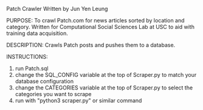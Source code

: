 Patch Crawler
Written by Jun Yen Leung

PURPOSE:
To crawl Patch.com for news articles sorted by location and category.
Written for Computational Social Sciences Lab at USC to aid with training data acquisition.

DESCRIPTION:
Crawls Patch posts and pushes them to a database.

INSTRUCTIONS:
1. run Patch.sql
2. change the SQL_CONFIG variable at the top of Scraper.py to match your database configuration
3. change the CATEGORIES variable at the top of Scraper.py to select the categories you want to scrape
4. run with "python3 scraper.py" or similar command
